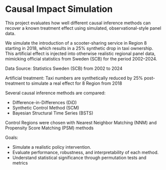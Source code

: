 # Causal Impact Simulation

This project evaluates how well different causal inference methods can recover a known treatment effect using simulated, observational-style panel data.

We simulate the introduction of a scooter-sharing service in Region 8 starting in 2018, which results in a 25% synthetic drop in taxi ownership. This artificial effect is injected into otherwise realistic regional panel data, mimicking official statistics from Sweden (SCB) for the period 2002–2024.


Data Source: Statistics Sweden (SCB) from 2002 to 2024 

Artificial treatment: Taxi numbers are synthetically reduced by 25% post-treatment to simulate a real effect for 8 Region from 2018

Several causal inference methods are compared:

- Difference-in-Differences (DiD)
- Synthetic Control Method (SCM)
- Bayesian Structural Time Series (BSTS)

Control Regions were chosen with Nearest Neighbor Matching (NNM) and Propensity Score Matching (PSM) methods 


Goals:

- Simulate a realistic policy intervention.
- Evaluate performance, robustness, and interpretability of each method.
- Understand statistical significance through permutation tests and metrics
